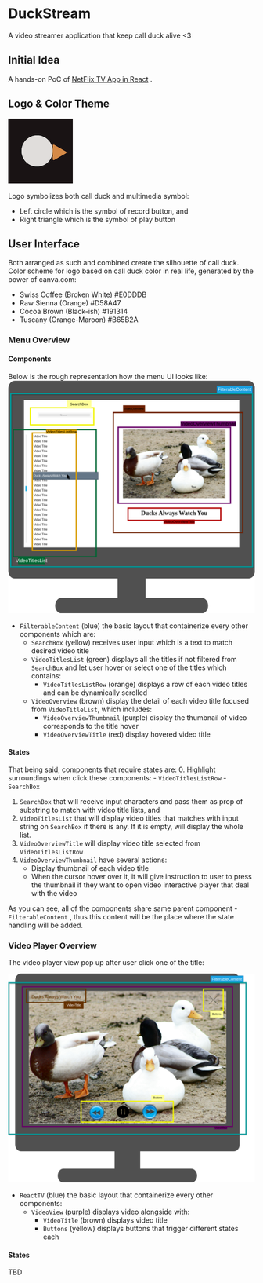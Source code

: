 # DuckStream
A video streamer application that keep call duck alive <3

## Initial Idea
A hands-on PoC of [NetFlix TV App in React](https://netflixtechblog.com/crafting-a-high-performance-tv-user-interface-using-react-3350e5a6ad3b) .


## Logo & Color Theme

![Logo Overview](docs/img/logo.png)

Logo symbolizes both call duck and multimedia symbol:
- Left circle which is the symbol of record button, and
- Right triangle which is the symbol of play button


## User Interface
Both arranged as such and combined create the silhouette of call duck.
Color scheme for logo based on call duck color in real life, generated by the power of canva.com:
- Swiss Coffee (Broken White) #E0DDDB
- Raw Sienna (Orange) #D58A47
- Cocoa Brown (Black-ish) #191314
- Tuscany (Orange-Maroon) #B65B2A


### Menu Overview
#### Components
Below is the rough representation how the menu UI looks like:
 ![Menu Overview](docs/img/DuckStream-ui-menu.drawio.png)

- `FilterableContent` (blue) the basic layout that containerize every other components which are:
    - `SearchBox` (yellow) receives user input which is a text to match desired video title
    - `VideoTitlesList` (green) displays all the titles if not filtered from `SearchBox` and let user hover or select one of the titles which contains:
        - `VideoTitlesListRow` (orange) displays a row of each video titles and can be dynamically scrolled
    - `VideoOverview` (brown) display the detail of each video title focused from `VideoTitleList`, which includes:
        - `VideoOverviewThumbnail` (purple) display the thumbnail of video corresponds to the title hover
        - `VideoOverviewTitle` (red) display hovered video title

#### States
That being said, components that require states are:
0. Highlight surroundings when click these components:
    - `VideoTitlesListRow`
    - `SearchBox`
1. `SearchBox` that will receive input characters and pass them as prop of substring to match with video title lists, and
2. `VideoTitlesList` that will display video titles that matches with input string on `SearchBox` if there is any. If it is empty, will display the whole list.
3. `VideoOverviewTitle` will display video title selected from `VideoTitlesListRow`
4. `VideoOverviewThumbnail` have several actions:
    - Display thumbnail of each video title
    - When the cursor hover over it, it will give instruction to user to press the thumbnail if they want to open video interactive player that deal with the video

As you can see, all of the components share same parent component - `FilterableContent` , thus this content will be the place where the state handling will be added.


### Video Player Overview
The video player view pop up after user click one of the title:

 ![Video Player Overview](docs/img/DuckStream-ui-video.drawio.png)
 
- `ReactTV` (blue) the basic layout that containerize every other components:
    - `VideoView` (purple) displays video alongside with:
        - `VideoTitle` (brown) displays video title
        - `Buttons` (yellow) displays buttons that trigger different states each

#### States
TBD